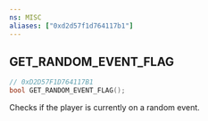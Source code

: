 ```yaml
---
ns: MISC
aliases: ["0xd2d57f1d764117b1"]
---
```

## GET_RANDOM_EVENT_FLAG

```c
// 0xD2D57F1D764117B1
bool GET_RANDOM_EVENT_FLAG();
```

Checks if the player is currently on a random event.

